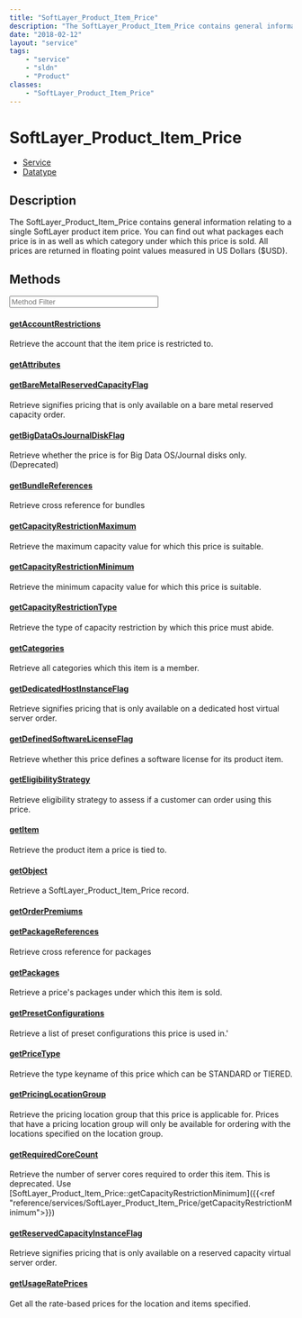```yaml
---
title: "SoftLayer_Product_Item_Price"
description: "The SoftLayer_Product_Item_Price contains general information relating to a single SoftLayer product item price. You can... "
date: "2018-02-12"
layout: "service"
tags:
    - "service"
    - "sldn"
    - "Product"
classes:
    - "SoftLayer_Product_Item_Price"
---
```

# SoftLayer_Product_Item_Price
<div id='service-datatype'>
    <ul id='sldn-reference-tabs'>
    <li id='service'> <a href='/reference/services/SoftLayer_Product_Item_Price' >Service</a></li>    <li id='datatype'> <a href='/reference/datatypes/SoftLayer_Product_Item_Price' >Datatype</a></li>
    </ul>
</div>

## Description
The SoftLayer_Product_Item_Price contains general information relating to a single SoftLayer product item price. You can find out what packages each price is in as well as which category under which this price is sold. All prices are returned in floating point values measured in US Dollars ($USD). 



        
<div id="properties" class="content service-content">

## Methods

<div class="view-filters">
    <div class="clearfix">
        <div class="search-input-box">
            <input placeholder="Method Filter" onkeyup="titleSearch(inputId='edit-combine', divId='method-div', elementClass='method-row')" 
                type="text" id="edit-combine" value="" size="30" maxlength="128" class="form-text">
        </div>
    </div>
</div>

<div id="method-div">

<div class="method-row">

#### [getAccountRestrictions](/reference/services/SoftLayer_Product_Item_Price/getAccountRestrictions)
Retrieve the account that the item price is restricted to.
</div>

<div class="method-row">

#### [getAttributes](/reference/services/SoftLayer_Product_Item_Price/getAttributes)

</div>

<div class="method-row">

#### [getBareMetalReservedCapacityFlag](/reference/services/SoftLayer_Product_Item_Price/getBareMetalReservedCapacityFlag)
Retrieve signifies pricing that is only available on a bare metal reserved capacity order.
</div>

<div class="method-row">

#### [getBigDataOsJournalDiskFlag](/reference/services/SoftLayer_Product_Item_Price/getBigDataOsJournalDiskFlag)
Retrieve whether the price is for Big Data OS/Journal disks only. (Deprecated)
</div>

<div class="method-row">

#### [getBundleReferences](/reference/services/SoftLayer_Product_Item_Price/getBundleReferences)
Retrieve cross reference for bundles
</div>

<div class="method-row">

#### [getCapacityRestrictionMaximum](/reference/services/SoftLayer_Product_Item_Price/getCapacityRestrictionMaximum)
Retrieve the maximum capacity value for which this price is suitable.
</div>

<div class="method-row">

#### [getCapacityRestrictionMinimum](/reference/services/SoftLayer_Product_Item_Price/getCapacityRestrictionMinimum)
Retrieve the minimum capacity value for which this price is suitable.
</div>

<div class="method-row">

#### [getCapacityRestrictionType](/reference/services/SoftLayer_Product_Item_Price/getCapacityRestrictionType)
Retrieve the type of capacity restriction by which this price must abide.
</div>

<div class="method-row">

#### [getCategories](/reference/services/SoftLayer_Product_Item_Price/getCategories)
Retrieve all categories which this item is a member.
</div>

<div class="method-row">

#### [getDedicatedHostInstanceFlag](/reference/services/SoftLayer_Product_Item_Price/getDedicatedHostInstanceFlag)
Retrieve signifies pricing that is only available on a dedicated host virtual server order.
</div>

<div class="method-row">

#### [getDefinedSoftwareLicenseFlag](/reference/services/SoftLayer_Product_Item_Price/getDefinedSoftwareLicenseFlag)
Retrieve whether this price defines a software license for its product item.
</div>

<div class="method-row">

#### [getEligibilityStrategy](/reference/services/SoftLayer_Product_Item_Price/getEligibilityStrategy)
Retrieve eligibility strategy to assess if a customer can order using this price.
</div>

<div class="method-row">

#### [getItem](/reference/services/SoftLayer_Product_Item_Price/getItem)
Retrieve the product item a price is tied to.
</div>

<div class="method-row">

#### [getObject](/reference/services/SoftLayer_Product_Item_Price/getObject)
Retrieve a SoftLayer_Product_Item_Price record.
</div>

<div class="method-row">

#### [getOrderPremiums](/reference/services/SoftLayer_Product_Item_Price/getOrderPremiums)

</div>

<div class="method-row">

#### [getPackageReferences](/reference/services/SoftLayer_Product_Item_Price/getPackageReferences)
Retrieve cross reference for packages
</div>

<div class="method-row">

#### [getPackages](/reference/services/SoftLayer_Product_Item_Price/getPackages)
Retrieve a price's packages under which this item is sold.
</div>

<div class="method-row">

#### [getPresetConfigurations](/reference/services/SoftLayer_Product_Item_Price/getPresetConfigurations)
Retrieve a list of preset configurations this price is used in.'
</div>

<div class="method-row">

#### [getPriceType](/reference/services/SoftLayer_Product_Item_Price/getPriceType)
Retrieve the type keyname of this price which can be STANDARD or TIERED.
</div>

<div class="method-row">

#### [getPricingLocationGroup](/reference/services/SoftLayer_Product_Item_Price/getPricingLocationGroup)
Retrieve the pricing location group that this price is applicable for. Prices that have a pricing location group will only be available for ordering with the locations specified on the location group.
</div>

<div class="method-row">

#### [getRequiredCoreCount](/reference/services/SoftLayer_Product_Item_Price/getRequiredCoreCount)
Retrieve the number of server cores required to order this item. This is deprecated. Use [SoftLayer_Product_Item_Price::getCapacityRestrictionMinimum]({{<ref "reference/services/SoftLayer_Product_Item_Price/getCapacityRestrictionMinimum">}})
</div>

<div class="method-row">

#### [getReservedCapacityInstanceFlag](/reference/services/SoftLayer_Product_Item_Price/getReservedCapacityInstanceFlag)
Retrieve signifies pricing that is only available on a reserved capacity virtual server order.
</div>

<div class="method-row">

#### [getUsageRatePrices](/reference/services/SoftLayer_Product_Item_Price/getUsageRatePrices)
Get all the rate-based prices for the location and items specified. 
</div>
</div>

</div>


